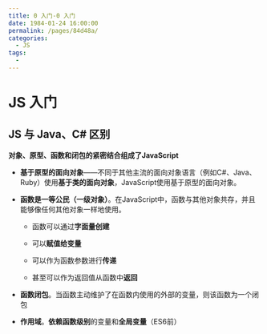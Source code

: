 ```yaml
---
title: 0 入门-0 入门
date: 1984-01-24 16:00:00
permalink: /pages/84d48a/
categories:
  - JS
tags:
  - 
---
```

# JS 入门

## JS 与 Java、C# 区别

**对象、原型、函数和闭包的紧密结合组成了JavaScript**

*   **基于原型的面向对象**——不同于其他主流的面向对象语言（例如C#、Java、Ruby）使用**基于类的面向对象**，JavaScript使用基于原型的面向对象。

*   **函数是一等公民（一级对象）**。在JavaScript中，函数与其他对象共存，并且能够像任何其他对象一样地使用。

    *   函数可以通过**字面量创建**

    *   可以**赋值给变量**
    *   可以作为函数参数进行**传递**
    *   甚至可以作为返回值从函数中**返回**

*   **函数闭包**。当函数主动维护了在函数内使用的外部的变量，则该函数为一个闭包

*   **作用域**。**依赖函数级别**的变量和**全局变量**（ES6前）